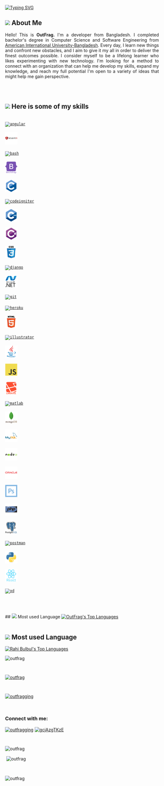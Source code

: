[![Typing SVG](https://readme-typing-svg.demolab.com?font=Secular+One&size=50&duration=2500&pause=1000&center=true&width=1000&height=150&lines=Hello!+Welcome+to+my+GitHub;This+is+OutFrag;A+developer+from+Bangladesh+%F0%9F%87%A7%F0%9F%87%A9)](https://git.io/typing-svg)

## <img src="https://img.icons8.com/fluency/24/000000/guest-male.png"/> About Me

<p align="justify">Hello! This is <b>OutFrag.</b> I'm a developer from Bangladesh. I completed bachelor's degree in Computer Science and Software Engineering from <a href="https://www.aiub.edu/" rel="nofollow">American International University-Bangladesh</a>. Every day, I learn new things and confront new obstacles, and I aim to give it my all in order to deliver the finest outcomes possible. I consider myself to be a lifelong learner who likes experimenting with new  technology. I'm looking for a method to connect with an organization that can help me develop my skills, expand my knowledge, and reach my full potential I'm open to a variety of ideas that might help me gain perspective.</p>
<br>
<br>

## <img src="https://img.icons8.com/external-kiranshastry-lineal-color-kiranshastry/20/000000/external-skills-management-kiranshastry-lineal-color-kiranshastry-6.png"/> Here is some of my skills

<code><a href="https://angular.io" target="_blank" rel="noreferrer"> <img src="https://angular.io/assets/images/logos/angular/angular.svg" alt="angular" width="40" height="40"/> </a> </code> &nbsp;&nbsp;
<code><a href="https://angular.io" target="_blank" rel="noreferrer"> <img src="https://raw.githubusercontent.com/devicons/devicon/master/icons/angularjs/angularjs-original-wordmark.svg" alt="angularjs" width="40" height="40"/> </a> </code> &nbsp;&nbsp;
<code><a href="https://www.gnu.org/software/bash/" target="_blank" rel="noreferrer"> <img src="https://www.vectorlogo.zone/logos/gnu_bash/gnu_bash-icon.svg" alt="bash" width="40" height="40"/> </a> </code> &nbsp;&nbsp;
<code><a href="https://getbootstrap.com" target="_blank" rel="noreferrer"> <img src="https://raw.githubusercontent.com/devicons/devicon/master/icons/bootstrap/bootstrap-plain-wordmark.svg" alt="bootstrap" width="40" height="40"/> </a> </code> &nbsp;&nbsp;
<code><a href="https://www.cprogramming.com/" target="_blank" rel="noreferrer"> <img src="https://raw.githubusercontent.com/devicons/devicon/master/icons/c/c-original.svg" alt="c" width="40" height="40"/> </a> </code> &nbsp;&nbsp;
<code><a href="https://codeigniter.com" target="_blank" rel="noreferrer"> <img src="https://cdn.worldvectorlogo.com/logos/codeigniter.svg" alt="codeigniter" width="40" height="40"/> </a> </code> &nbsp;&nbsp;
<code><a href="https://www.w3schools.com/cpp/" target="_blank" rel="noreferrer"> <img src="https://raw.githubusercontent.com/devicons/devicon/master/icons/cplusplus/cplusplus-original.svg" alt="cplusplus" width="40" height="40"/> </a> </code> &nbsp;&nbsp;
<code><a href="https://www.w3schools.com/cs/" target="_blank" rel="noreferrer"> <img src="https://raw.githubusercontent.com/devicons/devicon/master/icons/csharp/csharp-original.svg" alt="csharp" width="40" height="40"/> </a> </code> &nbsp;&nbsp;
<code><a href="https://www.w3schools.com/css/" target="_blank" rel="noreferrer"> <img src="https://raw.githubusercontent.com/devicons/devicon/master/icons/css3/css3-original-wordmark.svg" alt="css3" width="40" height="40"/> </a> </code> &nbsp;&nbsp;
<code><a href="https://www.djangoproject.com/" target="_blank" rel="noreferrer"> <img src="https://cdn.worldvectorlogo.com/logos/django.svg" alt="django" width="40" height="40"/> </a> </code> &nbsp;&nbsp;
<code><a href="https://dotnet.microsoft.com/" target="_blank" rel="noreferrer"> <img src="https://raw.githubusercontent.com/devicons/devicon/master/icons/dot-net/dot-net-original-wordmark.svg" alt="dotnet" width="40" height="40"/> </a> </code> &nbsp;&nbsp;
<code><a href="https://git-scm.com/" target="_blank" rel="noreferrer"> <img src="https://www.vectorlogo.zone/logos/git-scm/git-scm-icon.svg" alt="git" width="40" height="40"/> </a> </code> &nbsp;&nbsp;
<code><a href="https://heroku.com" target="_blank" rel="noreferrer"> <img src="https://www.vectorlogo.zone/logos/heroku/heroku-icon.svg" alt="heroku" width="40" height="40"/> </a> </code> &nbsp;&nbsp;
<code><a href="https://www.w3.org/html/" target="_blank" rel="noreferrer"> <img src="https://raw.githubusercontent.com/devicons/devicon/master/icons/html5/html5-original-wordmark.svg" alt="html5" width="40" height="40"/> </a> </code> &nbsp;&nbsp;
<code><a href="https://www.adobe.com/in/products/illustrator.html" target="_blank" rel="noreferrer"> <img src="https://www.vectorlogo.zone/logos/adobe_illustrator/adobe_illustrator-icon.svg" alt="illustrator" width="40" height="40"/> </a> </code> &nbsp;&nbsp;
<code><a href="https://www.java.com" target="_blank" rel="noreferrer"> <img src="https://raw.githubusercontent.com/devicons/devicon/master/icons/java/java-original.svg" alt="java" width="40" height="40"/> </a> </code> &nbsp;&nbsp;
<code><a href="https://developer.mozilla.org/en-US/docs/Web/JavaScript" target="_blank" rel="noreferrer"> <img src="https://raw.githubusercontent.com/devicons/devicon/master/icons/javascript/javascript-original.svg" alt="javascript" width="40" height="40"/> </a> </code> &nbsp;&nbsp;
<code><a href="https://laravel.com/" target="_blank" rel="noreferrer"> <img src="https://raw.githubusercontent.com/devicons/devicon/master/icons/laravel/laravel-plain-wordmark.svg" alt="laravel" width="40" height="40"/> </a> </code> &nbsp;&nbsp;
<code><a href="https://www.mathworks.com/" target="_blank" rel="noreferrer"> <img src="https://upload.wikimedia.org/wikipedia/commons/2/21/Matlab_Logo.png" alt="matlab" width="40" height="40"/> </a> </code> &nbsp;&nbsp;
<code><a href="https://www.mongodb.com/" target="_blank" rel="noreferrer"> <img src="https://raw.githubusercontent.com/devicons/devicon/master/icons/mongodb/mongodb-original-wordmark.svg" alt="mongodb" width="40" height="40"/> </a> </code> &nbsp;&nbsp;
<code><a href="https://www.mysql.com/" target="_blank" rel="noreferrer"> <img src="https://raw.githubusercontent.com/devicons/devicon/master/icons/mysql/mysql-original-wordmark.svg" alt="mysql" width="40" height="40"/> </a> </code> &nbsp;&nbsp;
<code><a href="https://nodejs.org" target="_blank" rel="noreferrer"> <img src="https://raw.githubusercontent.com/devicons/devicon/master/icons/nodejs/nodejs-original-wordmark.svg" alt="nodejs" width="40" height="40"/> </a> </code> &nbsp;&nbsp;
<code><a href="https://www.oracle.com/" target="_blank" rel="noreferrer"> <img src="https://raw.githubusercontent.com/devicons/devicon/master/icons/oracle/oracle-original.svg" alt="oracle" width="40" height="40"/> </a> </code> &nbsp;&nbsp;
<code><a href="https://www.photoshop.com/en" target="_blank" rel="noreferrer"> <img src="https://raw.githubusercontent.com/devicons/devicon/master/icons/photoshop/photoshop-line.svg" alt="photoshop" width="40" height="40"/> </a> </code> &nbsp;&nbsp;
<code><a href="https://www.php.net" target="_blank" rel="noreferrer"> <img src="https://raw.githubusercontent.com/devicons/devicon/master/icons/php/php-original.svg" alt="php" width="40" height="40"/> </a> </code> &nbsp;&nbsp;
<code><a href="https://www.postgresql.org" target="_blank" rel="noreferrer"> <img src="https://raw.githubusercontent.com/devicons/devicon/master/icons/postgresql/postgresql-original-wordmark.svg" alt="postgresql" width="40" height="40"/> </a> </code> &nbsp;&nbsp; <code><a href="https://postman.com" target="_blank" rel="noreferrer"> <img src="https://www.vectorlogo.zone/logos/getpostman/getpostman-icon.svg" alt="postman" width="40" height="40"/> </a> </code> &nbsp;&nbsp;
<code><a href="https://www.python.org" target="_blank" rel="noreferrer"> <img src="https://raw.githubusercontent.com/devicons/devicon/master/icons/python/python-original.svg" alt="python" width="40" height="40"/> </a> </code> &nbsp;&nbsp;
<code><a href="https://reactjs.org/" target="_blank" rel="noreferrer"> <img src="https://raw.githubusercontent.com/devicons/devicon/master/icons/react/react-original-wordmark.svg" alt="react" width="40" height="40"/> </a> </code> &nbsp;&nbsp;
<code><a href="https://www.adobe.com/products/xd.html" target="_blank" rel="noreferrer"> <img src="https://cdn.worldvectorlogo.com/logos/adobe-xd.svg" alt="xd" width="40" height="40"/> </a> </code> &nbsp;&nbsp;

<br>
<br>
## <img src="https://img.icons8.com/color/20/000000/code.png"/> Most used Language
<a href="https://github.com/outfrag/github-readme-stats"><img alt="OutFrag's Top Languages" src="https://github-readme-stats.vercel.app/api/top-langs/?username=outfrag&langs_count=8&count_private=true&layout=compact&theme=react&hide_border=true&bg_color=0D1117" /></a>
<br>
<br>

## <img src="https://img.icons8.com/color/20/000000/code.png"/> Most used Language

<a href="https://github.com/rahibulbulrahi/github-readme-stats"><img alt="Rahi Bulbul's Top Languages" src="https://github-readme-stats.vercel.app/api/top-langs/?username=rahibulbulrahi&langs_count=8&count_private=true&layout=compact&theme=react&hide_border=true&bg_color=0D1117" /></a>

<p align="left"> <img src="https://komarev.com/ghpvc/?username=outfrag&label=Profile%20views&color=0e75b6&style=flat" alt="outfrag" /> </p>
<br>

<p align="left"> <a href="https://github.com/ryo-ma/github-profile-trophy"><img src="https://github-profile-trophy.vercel.app/?username=outfrag" alt="outfrag" /></a> </p>
<br>

<p align="left"> <a href="https://twitter.com/outfragging" target="blank"><img src="https://img.shields.io/twitter/follow/outfragging?logo=twitter&style=for-the-badge" alt="outfragging" /></a> </p>
<br>

<h3 align="left">Connect with me:</h3>
<p align="left">
<a href="https://twitter.com/outfragging" target="blank"><img align="center" src="https://raw.githubusercontent.com/rahuldkjain/github-profile-readme-generator/master/src/images/icons/Social/twitter.svg" alt="outfragging" height="30" width="40" /></a>
<a href="https://discord.gg/gcjAzgTKzE" target="blank"><img align="center" src="https://raw.githubusercontent.com/rahuldkjain/github-profile-readme-generator/master/src/images/icons/Social/discord.svg" alt="gcjAzgTKzE" height="30" width="40" /></a>
</p>
<br>

<p><img align="left" src="https://github-readme-stats.vercel.app/api/top-langs?username=outfrag&show_icons=true&locale=en&layout=compact" alt="outfrag" /></p>
<br>
<p>&nbsp;<img align="center" src="https://github-readme-stats.vercel.app/api?username=outfrag&show_icons=true&locale=en" alt="outfrag" /></p>
<br>
<p><img align="center" src="https://github-readme-streak-stats.herokuapp.com/?user=outfrag&" alt="outfrag" /></p>
